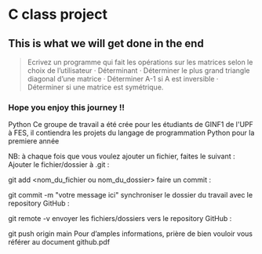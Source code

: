 # C class project

## This is what we will get done in the end

>Ecrivez un programme qui fait les opérations sur les matrices selon le choix de l’utilisateur · Déterminant · Déterminer le plus grand triangle diagonal d’une matrice · Déterminer A-1 si A est inversible · Déterminer si une matrice est symétrique.

### Hope you enjoy this journey !! 

Python
Ce groupe de travail a été crée pour les étudiants de GINF1 de l'UPF à FES, il contiendra les projets du langage de programmation Python pour la premiere année

NB: à chaque fois que vous voulez ajouter un fichier, faites le suivant :
Ajouter le fichier/dossier à .git :

git add <nom_du_fichier ou nom_du_dossier>
faire un commit :

git commit -m "votre message ici"
synchroniser le dossier du travail avec le repository GitHub :

git remote -v
envoyer les fichiers/dossiers vers le repository GitHub :

git push origin main
Pour d’amples informations, prière de bien vouloir vous référer au document github.pdf
